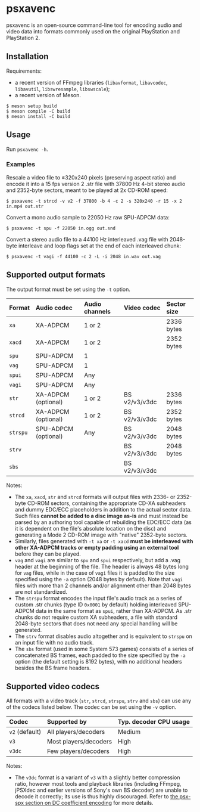 
# psxavenc

psxavenc is an open-source command-line tool for encoding audio and video data
into formats commonly used on the original PlayStation and PlayStation 2.

## Installation

Requirements:

- a recent version of FFmpeg libraries (`libavformat`, `libavcodec`,
  `libavutil`, `libswresample`, `libswscale`);
- a recent version of Meson.

```shell
$ meson setup build
$ meson compile -C build
$ meson install -C build
```

## Usage

Run `psxavenc -h`.

### Examples

Rescale a video file to ≤320x240 pixels (preserving aspect ratio) and encode it
into a 15 fps version 2 .str file with 37800 Hz 4-bit stereo audio and 2352-byte
sectors, meant to be played at 2x CD-ROM speed:

```shell
$ psxavenc -t strcd -v v2 -f 37800 -b 4 -c 2 -s 320x240 -r 15 -x 2 in.mp4 out.str
```

Convert a mono audio sample to 22050 Hz raw SPU-ADPCM data:

```shell
$ psxavenc -t spu -f 22050 in.ogg out.snd
```

Convert a stereo audio file to a 44100 Hz interleaved .vag file with 2048-byte
interleave and loop flags set at the end of each interleaved chunk:

```shell
$ psxavenc -t vagi -f 44100 -c 2 -L -i 2048 in.wav out.vag
```

## Supported output formats

The output format must be set using the `-t` option.

| Format   | Audio codec          | Audio channels | Video codec   | Sector size |
| :------- | :------------------- | :------------- | :------------ | :---------- |
| `xa`     | XA-ADPCM             | 1 or 2         |               | 2336 bytes  |
| `xacd`   | XA-ADPCM             | 1 or 2         |               | 2352 bytes  |
| `spu`    | SPU-ADPCM            | 1              |               |             |
| `vag`    | SPU-ADPCM            | 1              |               |             |
| `spui`   | SPU-ADPCM            | Any            |               |             |
| `vagi`   | SPU-ADPCM            | Any            |               |             |
| `str`    | XA-ADPCM (optional)  | 1 or 2         | BS v2/v3/v3dc | 2336 bytes  |
| `strcd`  | XA-ADPCM (optional)  | 1 or 2         | BS v2/v3/v3dc | 2352 bytes  |
| `strspu` | SPU-ADPCM (optional) | Any            | BS v2/v3/v3dc | 2048 bytes  |
| `strv`   |                      |                | BS v2/v3/v3dc | 2048 bytes  |
| `sbs`    |                      |                | BS v2/v3/v3dc |             |

Notes:

- The `xa`, `xacd`, `str` and `strcd` formats will output files with 2336- or
  2352-byte CD-ROM sectors, containing the appropriate CD-XA subheaders and
  dummy EDC/ECC placeholders in addition to the actual sector data. Such files
  **cannot be added to a disc image as-is** and must instead be parsed by an
  authoring tool capable of rebuilding the EDC/ECC data (as it is dependent on
  the file's absolute location on the disc) and generating a Mode 2 CD-ROM image
  with "native" 2352-byte sectors.
- Similarly, files generated with `-t xa` or `-t xacd` **must be interleaved**
  **with other XA-ADPCM tracks or empty padding using an external tool** before
  they can be played.
- `vag` and `vagi` are similar to `spu` and `spui` respectively, but add a .vag
  header at the beginning of the file. The header is always 48 bytes long for
  `vag` files, while in the case of `vagi` files it is padded to the size
  specified using the `-a` option (2048 bytes by default). Note that `vagi`
  files with more than 2 channels and/or alignment other than 2048 bytes are not
  standardized.
- The `strspu` format encodes the input file's audio track as a series of custom
  .str chunks (type ID `0x0001` by default) holding interleaved SPU-ADPCM data
  in the same format as `spui`, rather than XA-ADPCM. As .str chunks do not
  require custom XA subheaders, a file with standard 2048-byte sectors that does
  not need any special handling will be generated.
- The `strv` format disables audio altogether and is equivalent to `strspu` on
  an input file with no audio track.
- The `sbs` format (used in some System 573 games) consists of a series of
  concatenated BS frames, each padded to the size specified by the `-a` option
  (the default setting is 8192 bytes), with no additional headers besides the BS
  frame headers.

## Supported video codecs

All formats with a video track (`str`, `strcd`, `strspu`, `strv` and `sbs`) can
use any of the codecs listed below. The codec can be set using the `-v` option.

| Codec          | Supported by          | Typ. decoder CPU usage |
| :------------- | :-------------------- | :--------------------- |
| `v2` (default) | All players/decoders  | Medium                 |
| `v3`           | Most players/decoders | High                   |
| `v3dc`         | Few players/decoders  | High                   |

Notes:

- The `v3dc` format is a variant of `v3` with a slightly better compression
  ratio, however most tools and playback libraries (including FFmpeg, jPSXdec
  and earlier versions of Sony's own BS decoder) are unable to decode it
  correctly; its use is thus highly discouraged. Refer to
  [the psx-spx section on DC coefficient encoding](https://psx-spx.consoledev.net/cdromfileformats/#dc-v3)
  for more details.
